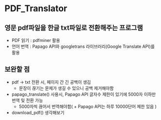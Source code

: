 # PDF_Translator

## 영문 pdf파일을 한글 txt파일로 전환해주는 프로그램
- PDF 읽기 : pdfminer 활용
- 언어 번역 : Papago API와 googletrans 라이브러리(Google Translate API)를 활용

## 보완할 점
- pdf -> txt 전환 시, 페이지 간 긴 공백이 생김
  - 문장이 끊기는 문제가 생길 수 있으니 공백 제거해야함
- papago_translate() 사용시, Papago API 글자수 제한이 있기에 5000자 이하만 번역 및 전환 가능
  - 5000자씩 끊어서 번역해야함( + Papago API는 하루 10000단어 제한 있음 )
- download_pdf() 생각해보기
